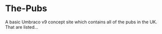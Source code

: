 # The-Pubs
A basic Umbraco v9 concept site which contains all of the pubs in the UK. That are listed...
